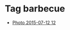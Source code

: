 <!--
title: Tag barbecue
date: 2020-06-28T14:51:44.756Z
tags:
-->
# Tag barbecue

 * [Photo 2015-07-12 12](123884671937.md)
